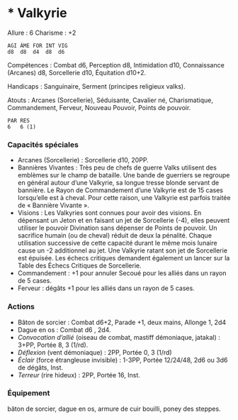 # * Valkyrie

Allure : 6
Charisme : +2

	AGI	ÂME	FOR	INT	VIG
	d8	d8	d4	d8	d6

Compétences : Combat d6, Perception d8, Intimidation d10, Connaissance (Arcanes) d8, Sorcellerie d10, Équitation d10+2.

Handicaps : Sanguinaire, Serment (principes religieux valks).

Atouts : Arcanes (Sorcellerie), Séduisante, Cavalier né, Charismatique, Commandement, Ferveur, Nouveau Pouvoir, Points de pouvoir.

	PAR	RES
	6	6 (1)

### Capacités spéciales
- Arcanes (Sorcellerie) : Sorcellerie d10, 20PP.
- Bannières Vivantes : Très peu de chefs de guerre Valks utilisent des emblèmes sur le champ de bataille. Une bande de guerriers se regroupe en général autour d’une Valkyrie, sa longue tresse blonde servant de bannière. Le Rayon de Commandement d’une Valkyrie est de 15 cases lorsqu’elle est à cheval. Pour cette raison, une Valkyrie est parfois traitée de « Bannière Vivante ».
- Visions : Les Valkyries sont connues pour avoir des visions. En dépensant un Jeton et en faisant un jet de Sorcellerie (-4), elles peuvent utiliser le pouvoir Divination sans dépenser de Points de pouvoir. Un sacrifice humain (ou de cheval) réduit de deux la pénalité. Chaque utilisation successive de cette capacité durant le même mois lunaire cause un -2 additionnel au jet. Une Valkyrie ratant son jet de Sorcellerie est épuisée. Les échecs critiques demandent également un lancer sur la Table des Échecs Critiques de Sorcellerie.
- Commandement : +1 pour annuler Secoué pour les alliés dans un rayon de 5 cases.
- Ferveur : dégâts +1 pour les alliés dans un rayon de 5 cases.

### Actions
- Bâton de sorcier : Combat d6+2, Parade +1, deux mains, Allonge 1, 2d4
- Dague en os : Combat d6 , 2d4.
- _Convocation d’allié_ (oiseau de combat, mastiff démoniaque, jatakal) : 3+PP, Portée 8, 3 (1/rd).
- _Déflexion_ (vent démoniaque) : 2PP, Portée 0, 3 (1/rd)
- _Éclair_ (force étrangleuse invisible) : 1-3PP, Portée 12/24/48, 2d6 ou 3d6 de dégâts, Inst.
- _Terreur_ (rire hideux) : 2PP, Portée 16, Inst.

### Équipement
bâton de sorcier, dague en os, armure de cuir bouilli, poney des steppes.

